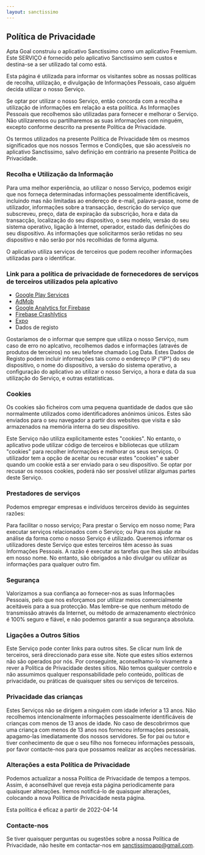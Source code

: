 ```yaml
---
layout: sanctissimo
---
```



##  Política de Privacidade

Apta Goal construiu o aplicativo Sanctissimo como um aplicativo Freemium. Este SERVIÇO é fornecido pelo aplicativo Sanctissimo sem custos e destina-se a ser utilizado tal como está.

Esta página é utilizada para informar os visitantes sobre as nossas políticas de recolha, utilização, e divulgação de Informações Pessoais, caso alguém decida utilizar o nosso Serviço.

Se optar por utilizar o nosso Serviço, então concorda com a recolha e utilização de informações em relação a esta política. As Informações Pessoais que recolhemos são utilizadas para fornecer e melhorar o Serviço. Não utilizaremos ou partilharemos as suas informações com ninguém, excepto conforme descrito na presente Política de Privacidade.

Os termos utilizados na presente Política de Privacidade têm os mesmos significados que nos nossos Termos e Condições, que são acessíveis no aplicativo Sanctissimo, salvo definição em contrário na presente Política de Privacidade.

### Recolha e Utilização da Informação

Para uma melhor experiência, ao utilizar o nosso Serviço, podemos exigir que nos forneça determinadas informações pessoalmente identificáveis, incluindo mas não limitadas ao endereço de e-mail, palavra-passe, nome de utilizador, informações sobre a transacção, descrição do serviço que subscreveu, preço, data de expiração da subscrição, hora e data da transacção, localização do seu dispositivo, o seu modelo, versão do seu sistema operativo, ligação à Internet, operador, estado das definições do seu dispositivo. As informações que solicitarmos serão retidas no seu dispositivo e não serão por nós recolhidas de forma alguma.

O aplicativo utiliza serviços de terceiros que podem recolher informações utilizadas para o identificar.

### Link para a política de privacidade de fornecedores de serviços de terceiros utilizados pela aplcativo

- [Google Play Services](https://www.google.com/policies/privacy/)
- [AdMob](https://support.google.com/admob/answer/6128543?hl=en)
- [Google Analytics for Firebase](https://firebase.google.com/policies/analytics)
- [Firebase Crashlytics](https://firebase.google.com/support/privacy/)
- [Expo](https://expo.io/privacy)
- Dados de registo

Gostaríamos de o informar que sempre que utiliza o nosso Serviço, num caso de erro no aplcativo, recolhemos dados e informações (através de produtos de terceiros) no seu telefone chamado Log Data. Estes Dados de Registo podem incluir informações tais como o endereço IP ("IP") do seu dispositivo, o nome do dispositivo, a versão do sistema operativo, a configuração do aplicativo ao utilizar o nosso Serviço, a hora e data da sua utilização do Serviço, e outras estatísticas.

### Cookies

Os cookies são ficheiros com uma pequena quantidade de dados que são normalmente utilizados como identificadores anónimos únicos. Estes são enviados para o seu navegador a partir dos websites que visita e são armazenados na memória interna do seu dispositivo.

Este Serviço não utiliza explicitamente estes "cookies". No entanto, o aplicativo pode utilizar código de terceiros e bibliotecas que utilizam "cookies" para recolher informações e melhorar os seus serviços. O utilizador tem a opção de aceitar ou recusar estes "cookies" e saber quando um cookie está a ser enviado para o seu dispositivo. Se optar por recusar os nossos cookies, poderá não ser possível utilizar algumas partes deste Serviço.

### Prestadores de serviços

Podemos empregar empresas e indivíduos terceiros devido às seguintes razões:

Para facilitar o nosso serviço;
Para prestar o Serviço em nosso nome;
Para executar serviços relacionados com o Serviço; ou
Para nos ajudar na análise da forma como o nosso Serviço é utilizado.
Queremos informar os utilizadores deste Serviço que estes terceiros têm acesso às suas Informações Pessoais. A razão é executar as tarefas que lhes são atribuídas em nosso nome. No entanto, são obrigados a não divulgar ou utilizar as informações para qualquer outro fim.

### Segurança

Valorizamos a sua confiança ao fornecer-nos as suas Informações Pessoais, pelo que nos esforçamos por utilizar meios comercialmente aceitáveis para a sua protecção. Mas lembre-se que nenhum método de transmissão através da Internet, ou método de armazenamento electrónico é 100% seguro e fiável, e não podemos garantir a sua segurança absoluta.

### Ligações a Outros Sítios

Este Serviço pode conter links para outros sites. Se clicar num link de terceiros, será direccionado para esse site. Note que estes sítios externos não são operados por nós. Por conseguinte, aconselhamo-lo vivamente a rever a Política de Privacidade destes sítios. Não temos qualquer controlo e não assumimos qualquer responsabilidade pelo conteúdo, políticas de privacidade, ou práticas de quaisquer sites ou serviços de terceiros.

### Privacidade das crianças

Estes Serviços não se dirigem a ninguém com idade inferior a 13 anos. Não recolhemos intencionalmente informações pessoalmente identificáveis de crianças com menos de 13 anos de idade. No caso de descobrirmos que uma criança com menos de 13 anos nos forneceu informações pessoais, apagamo-las imediatamente dos nossos servidores. Se for pai ou tutor e tiver conhecimento de que o seu filho nos forneceu informações pessoais, por favor contacte-nos para que possamos realizar as acções necessárias.

### Alterações a esta Política de Privacidade

Podemos actualizar a nossa Política de Privacidade de tempos a tempos. Assim, é aconselhável que reveja esta página periodicamente para quaisquer alterações. Iremos notificá-lo de quaisquer alterações, colocando a nova Política de Privacidade nesta página.

Esta política é eficaz a partir de 2022-04-14

### Contacte-nos

Se tiver quaisquer perguntas ou sugestões sobre a nossa Política de Privacidade, não hesite em contactar-nos em sanctissimoapp@gmail.com.
